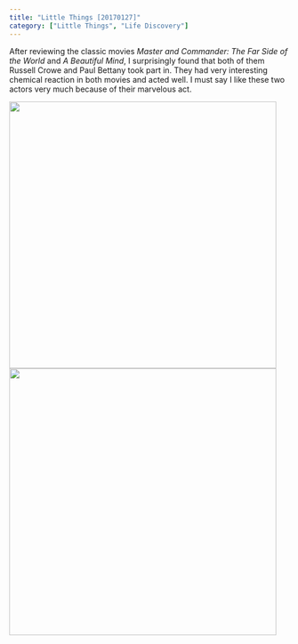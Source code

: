 ```yaml
---
title: "Little Things [20170127]"
category: ["Little Things", "Life Discovery"]
---
```


After reviewing the classic	movies *Master and Commander: The Far Side of the World* and *A Beautiful Mind*, I surprisingly found that both of them Russell Crowe and Paul Bettany took part in. They had very interesting chemical reaction in both movies and acted well. I must say I like these two actors very much because of their marvelous act.

<img class="img-responsive center-block" src="https://raw.githubusercontent.com/joshua19881228/my_blogs/master/Life_Discovery/Little_Things/figures/MasterAndCommander.jpg" alt="" width="480"/>

<img class="img-responsive center-block" src="https://raw.githubusercontent.com/joshua19881228/my_blogs/master/Life_Discovery/Little_Things/figures/ABeautifulMind.jpg" alt="" width="480"/>